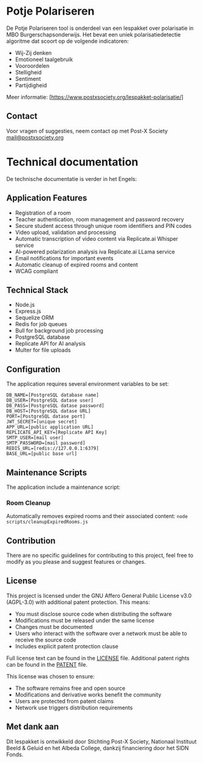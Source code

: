 # Potje Polariseren
De Potje Polariseren tool is onderdeel van een lespakket over polarisatie in MBO Burgerschapsonderwijs. Het bevat een uniek polarisatiedetectie algoritme dat scoort op de volgende indicatoren:

- Wij-Zij denken
- Emotioneel taalgebruik
- Vooroordelen
- Stelligheid
- Sentiment
- Partijdigheid

Meer informatie: [https://www.postxsociety.org/lespakket-polarisatie/]

## Contact
Voor vragen of suggesties, neem contact op met Post-X Society [mail@postxsociety.org](https://www.postxsociety.org/over-ons/contact/)

# Technical documentation
De technische documentatie is verder in het Engels:

## Application Features

- Registration of a room
- Teacher authentication, room management and password recovery
- Secure student access through unique room identifiers and PIN codes
- Video upload, validation and processing
- Automatic transcription of video content via Replicate.ai Whisper service
- AI-powered polarization analysis iva Replicate.ai LLama service
- Email notifications for important events
- Automatic cleanup of expired rooms and content
- WCAG compliant

## Technical Stack

- Node.js
- Express.js
- Sequelize ORM
- Redis for job queues
- Bull for background job processing
- PostgreSQL database
- Replicate API for AI analysis
- Multer for file uploads

## Configuration
The application requires several environment variables to be set:

```
DB_NAME=[PostgreSQL database name]
DB_USER=[PostgreSQL datase user]
DB_PASS=[PostgreSQL datase password]
DB_HOST=[PostgreSQL datase URL]
PORT=[PostgreSQL datase port]
JWT_SECRET=[unique secret]
APP_URL=[public application URL]
REPLICATE_API_KEY=[Replicate API Key]
SMTP_USER=[mail user]
SMTP_PASSWORD=[mail password]
REDIS_URL=[redis://127.0.0.1:6379]
BASE_URL=[public base url]
```

## Maintenance Scripts
The application include a maintenance script:

### Room Cleanup ###
Automatically removes expired rooms and their associated content:
```node scripts/cleanupExpiredRooms.js```

## Contribution
There are no specific guidelines for contributing to this project, feel free to modify as you please and suggest features or changes.

## License
This project is licensed under the GNU Affero General Public License v3.0 (AGPL-3.0) with additional patent protection. This means:

- You must disclose source code when distributing the software
- Modifications must be released under the same license
- Changes must be documented
- Users who interact with the software over a network must be able to receive the source code
- Includes explicit patent protection clause

Full license text can be found in the [LICENSE](LICENSE) file.
Additional patent rights can be found in the [PATENT](PATENT) file.

This license was chosen to ensure:
- The software remains free and open source
- Modifications and derivative works benefit the community
- Users are protected from patent claims
- Network use triggers distribution requirements

## Met dank aan
Dit lespakket is ontwikkeld door Stichting Post-X Society, Nationaal Instituut Beeld & Geluid en het Albeda College, dankzij financiering door het SIDN Fonds.
